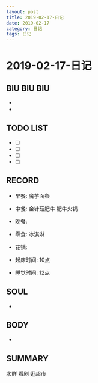 ```yaml
---
layout: post
title: 2019-02-17-日记
date: 2019-02-17
category: 日记
tags: 日记
---
```

# 2019-02-17-日记
## BIU BIU BIU
- 
- 
 
## TODO LIST
- [ ] 
- [ ] 
- [ ] 
- [ ] 
 
## RECORD
- 早餐:  魔芋面条
- 中餐:  金针菇肥牛 肥牛火锅
- 晚餐:  
- 零食:  冰淇淋
 
- 花销:  
 
- 起床时间:  10点
- 睡觉时间:  12点
 
## SOUL
- 
 
## BODY
- 
 
## SUMMARY
 
 水群 看剧 逛超市
